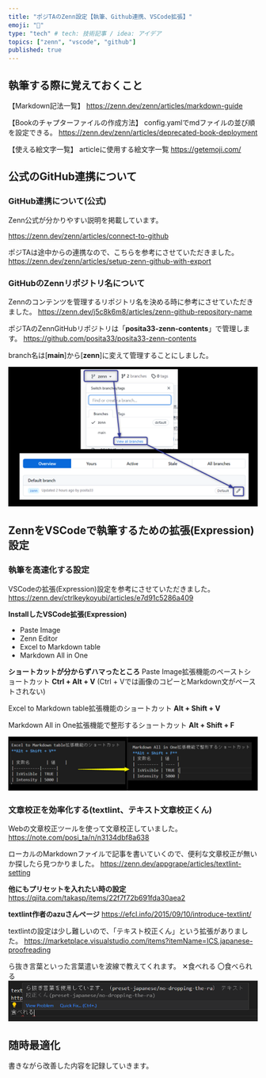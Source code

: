 ```yaml
---
title: "ポジTAのZenn設定【執筆、Github連携、VSCode拡張】"
emoji: "🦾"
type: "tech" # tech: 技術記事 / idea: アイデア
topics: ["zenn", "vscode", "github"]
published: true
---
```



## 執筆する際に覚えておくこと

【Markdown記法一覧】
https://zenn.dev/zenn/articles/markdown-guide

【Bookのチャプターファイルの作成方法】
config.yamlでmdファイルの並び順を設定できる。
https://zenn.dev/zenn/articles/deprecated-book-deployment

【使える絵文字一覧】
articleに使用する絵文字一覧
https://getemoji.com/

## 公式のGitHub連携について

### GitHub連携について(公式)
Zenn公式が分かりやすい説明を掲載しています。

https://zenn.dev/zenn/articles/connect-to-github

ポジTAは途中からの連携なので、こちらを参考にさせていただきました。
https://zenn.dev/zenn/articles/setup-zenn-github-with-export

### GitHubのZennリポジトリ名について
Zennのコンテンツを管理するリポジトリ名を決める時に参考にさせていただきました。
https://zenn.dev/j5c8k6m8/articles/zenn-github-repository-name

ポジTAのZennGitHubリポジトリは「**posita33-zenn-contents**」で管理します。
https://github.com/posita33/posita33-zenn-contents

branch名は[**main**]から[**zenn**]に変えて管理することにしました。

![branchの名前をzennに変える](/images/zenn_github_and_vscode_setup/2022-01-17-17-03-03.png)


## ZennをVSCodeで執筆するための拡張(Expression)設定

### 執筆を高速化する設定
VSCodeの拡張(Expression)設定を参考にさせていただきました。
https://zenn.dev/ctrlkeykoyubi/articles/e7d91c5286a409

**InstallしたVSCode拡張(Expression)**
- Paste Image
- Zenn Editor
- Excel to Markdown table
- Markdown All in One

**ショートカットが分からずハマったところ**
Paste Image拡張機能のペーストショートカット
**Ctrl + Alt + V**
(Ctrl + Vでは画像のコピーとMarkdown文がペーストされない)

Excel to Markdown table拡張機能のショートカット
**Alt + Shift + V**

Markdown All in One拡張機能で整形するショートカット
**Alt + Shift + F**

![](/images/zenn_github_and_vscode_setup/2022-01-17-17-16-09.png)


### 文章校正を効率化する(textlint、テキスト文章校正くん)
Webの文章校正ツールを使って文章校正していました。
https://note.com/posi_ta/n/n3134dbf8a638

ローカルのMarkdownファイルで記事を書いていくので、便利な文章校正が無いか探したら見つかりました。
https://zenn.dev/appgrape/articles/textlint-setting

**他にもプリセットを入れたい時の設定**
https://qiita.com/takasp/items/22f7f72b691fda30aea2

**textlint作者のazuさんページ**
https://efcl.info/2015/09/10/introduce-textlint/


textlintの設定は少し難しいので、「テキスト校正くん」という拡張がありました。
https://marketplace.visualstudio.com/items?itemName=ICS.japanese-proofreading

ら抜き言葉といった言葉遣いを波線で教えてくれます。
✕食べれる
〇食べられる
![](/images/zenn_github_and_vscode_setup/2022-01-17-17-56-53.png)

## 随時最適化
書きながら改善した内容を記録していきます。

